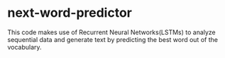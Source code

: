 # next-word-predictor
This code makes use of Recurrent Neural Networks(LSTMs) to analyze sequential data and generate text by predicting the best word out of the vocabulary.
